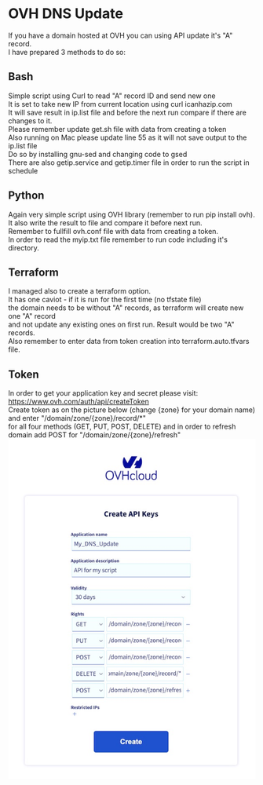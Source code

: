 # OVH DNS Update
If you have a domain hosted at OVH you can using API update it's "A" record. <br>
I have prepared 3 methods to do so: <br>

## Bash
Simple script using Curl to read "A" record ID and send new one <br>
It is set to take new IP from current location using curl icanhazip.com <br>
It will save result in ip.list file and before the next run compare if there are changes to it. <br>
Please remember update get.sh file with data from creating a token<br>
Also running on Mac please update line 55 as it will not save output to the ip.list file <br>
Do so by installing gnu-sed and changing code to gsed <br>
There are also getip.service and getip.timer file in order to run the script in schedule <br>
## Python
Again very simple script using OVH library (remember to run pip install ovh). <br>
It also write the result to file and compare it before next run. <br>
Remember to fullfill ovh.conf file with data from creating a token. <br>
In order to read the myip.txt file remember to run code including it's directory. <br>
## Terraform
I managed also to create a terraform option. <br>
It has one caviot - if it is run for the first time (no tfstate file) <br>
the domain needs to be without "A" records, as terraform will create new one "A" record <br> and not update any existing ones on first run. Result would be two "A" records. <br>
Also remember to enter data from token creation into terraform.auto.tfvars file.<br>

## Token
In order to get your application key and secret please visit: https://www.ovh.com/auth/api/createToken <br>
Create token as on the picture below (change {zone} for your domain name) and enter "/domain/zone/{zone}/record/*" <br>
for all four methods (GET, PUT, POST, DELETE) and in order to refresh domain add POST for "/domain/zone/{zone}/refresh" <br>
![Token image](token.jpg "Token")
